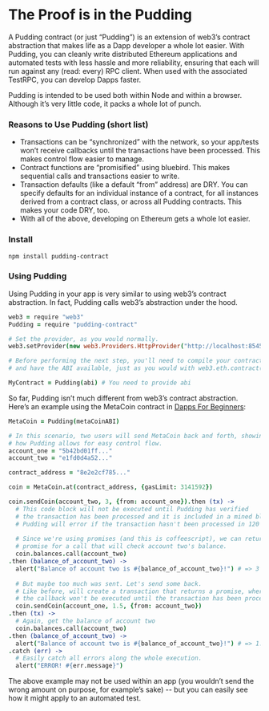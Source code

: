 # The Proof is in the Pudding

A Pudding contract (or just “Pudding”) is an extension of web3’s contract abstraction that makes life as a Dapp developer a whole lot easier. With Pudding, you can cleanly write distributed Ethereum applications and automated tests with less hassle and more reliability, ensuring that each will run against any (read: every) RPC client. When used with the associated TestRPC, you can develop Dapps faster.

Pudding is intended to be used both within Node and within a browser. Although it’s very little code, it packs a whole lot of punch.  

### Reasons to Use Pudding (short list)
* Transactions can be “synchronized” with the network, so your app/tests won’t receive callbacks until the transactions have been processed. This makes control flow easier to manage.
* Contract functions are “promisified” using bluebird. This makes sequential calls and transactions easier to write.
* Transaction defaults (like a default “from” address) are DRY. You can specify defaults for an individual instance of a contract, for all instances derived from a contract class, or across all Pudding contracts. This makes your code DRY, too.
* With all of the above, developing on Ethereum gets a whole lot easier.    

### Install

```
npm install pudding-contract
```

### Using Pudding

Using Pudding in your app is very similar to using web3’s contract abstraction. In fact, Pudding calls web3’s abstraction under the hood. 

```coffeescript
web3 = require "web3"
Pudding = require "pudding-contract"

# Set the provider, as you would normally. 
web3.setProvider(new web3.Providers.HttpProvider("http://localhost:8545"))

# Before performing the next step, you'll need to compile your contract
# and have the ABI available, just as you would with web3.eth.contract().

MyContract = Pudding(abi) # You need to provide abi
```

So far, Pudding isn’t much different from web3’s contract abstraction. Here’s an example using the MetaCoin contract in [Dapps For Beginners](https://dappsforbeginners.wordpress.com/tutorials/your-first-dapp/):

```coffeescript
MetaCoin = Pudding(metaCoinABI)

# In this scenario, two users will send MetaCoin back and forth, showing
# how Pudding allows for easy control flow. 
account_one = "5b42bd01ff..."
account_two = "e1fd0d4a52..."

contract_address = "8e2e2cf785..."

coin = MetaCoin.at(contract_address, {gasLimit: 3141592})

coin.sendCoin(account_two, 3, {from: account_one}).then (tx) ->
  # This code block will not be executed until Pudding has verified 
  # the transaction has been processed and it is included in a mined block.
  # Pudding will error if the transaction hasn't been processed in 120 seconds.
  
  # Since we're using promises (and this is coffeescript), we can return a 
  # promise for a call that will check account two's balance.
  coin.balances.call(account_two)
.then (balance_of_account_two) ->
  alert("Balance of account two is #{balance_of_account_two}!") # => 3
  
  # But maybe too much was sent. Let's send some back.
  # Like before, will create a transaction that returns a promise, where
  # the callback won't be executed until the transaction has been processed.
  coin.sendCoin(account_one, 1.5, {from: account_two})
.then (tx) ->
  # Again, get the balance of account two
  coin.balances.call(account_two)
.then (balance_of_account_two) ->
  alert("Balance of account two is #{balance_of_account_two}!") # => 1.5
.catch (err) ->
  # Easily catch all errors along the whole execution.
  alert("ERROR! #{err.message}")
```

The above example may not be used within an app (you wouldn’t send the wrong amount on purpose, for example’s sake) -- but you can easily see how it might apply to an automated test.